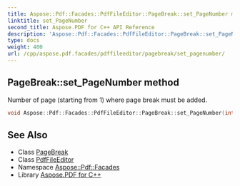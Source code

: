 ```yaml
---
title: Aspose::Pdf::Facades::PdfFileEditor::PageBreak::set_PageNumber method
linktitle: set_PageNumber
second_title: Aspose.PDF for C++ API Reference
description: 'Aspose::Pdf::Facades::PdfFileEditor::PageBreak::set_PageNumber method. Number of page (starting from 1) where page break must be added in C++.'
type: docs
weight: 400
url: /cpp/aspose.pdf.facades/pdffileeditor/pagebreak/set_pagenumber/
---
```

## PageBreak::set_PageNumber method


Number of page (starting from 1) where page break must be added.

```cpp
void Aspose::Pdf::Facades::PdfFileEditor::PageBreak::set_PageNumber(int32_t value)
```

## See Also

* Class [PageBreak](../)
* Class [PdfFileEditor](../../)
* Namespace [Aspose::Pdf::Facades](../../../)
* Library [Aspose.PDF for C++](../../../../)
